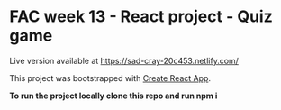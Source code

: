 # FAC week 13 - React project - Quiz game
Live version available at https://sad-cray-20c453.netlify.com/

This project was bootstrapped with [Create React App](https://github.com/facebook/create-react-app).

**To run the project locally clone this repo and run npm i** 


